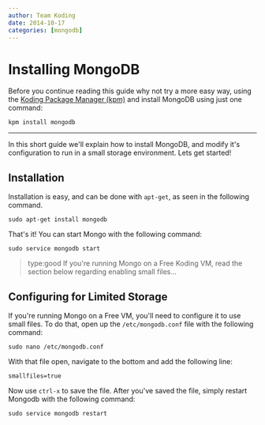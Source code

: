 ```yaml
---
author: Team Koding
date: 2014-10-17
categories: [mongodb]
---
```


# Installing MongoDB

Before you continue reading this guide why not try a more easy way, using the [Koding Package Manager (kpm)](http://learn.koding.com/guides/getting-started-kpm/) and install MongoDB using just one command:

```
kpm install mongodb
```

***

In this short guide we'll explain how to install MongoDB, and modify
it's configuration to run in a small storage environment. Lets get 
started!

## Installation

Installation is easy, and can be done with `apt-get`, as seen in the 
following command.

```
sudo apt-get install mongodb
```

That's it! You can start Mongo with the following command:

```
sudo service mongodb start
```

> type:good
> If you're running Mongo on a Free Koding VM, read the section below regarding enabling small files...

## Configuring for Limited Storage

If you're running Mongo on a Free VM, you'll need to configure it to use 
small files. To do that, open up the `/etc/mongodb.conf` file with the
following command:

```
sudo nano /etc/mongodb.conf
```

With that file open, navigate to the bottom and add the following line:

```
smallfiles=true
```

Now use `ctrl-x` to save the file. After you've saved the file, simply 
restart Mongodb with the following command:

```
sudo service mongodb restart
```
